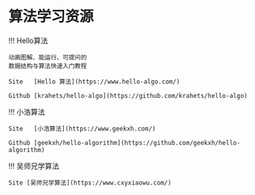 # 算法学习资源

!!! Hello算法

    动画图解、能运行、可提问的
    数据结构与算法快速入门教程

    Site   [Hello 算法](https://www.hello-algo.com/)

    Github [krahets/hello-algo](https://github.com/krahets/hello-algo)


!!! 小浩算法

    Site   [小浩算法](https://www.geekxh.com/)

    Github [geekxh/hello-algorithm](https://github.com/geekxh/hello-algorithm)

!!! 吴师兄学算法

    Site [吴师兄学算法](https://www.cxyxiaowu.com/)
